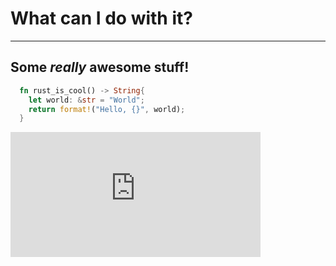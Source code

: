 # What can I do with it?

---

## Some _really_ **awesome** stuff!

```rust
  fn rust_is_cool() -> String{
    let world: &str = "World";
    return format!("Hello, {}", world);
  }
```

<div class="center-align">
  <iframe width="400" height="200" src="https://www.youtube.com/embed/8TKE_cA_7z4" frameborder="0" allowfullscreen></iframe>
</div>

